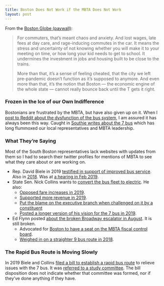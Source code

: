 ```yaml
---
title: Boston Does Not Work if the MBTA Does Not Work
layout: post
---
```

From the [Boston Globe (paywall)](https://apps.bostonglobe.com/metro/graphics/2022/12/mbta/boston-recovery-stymied-mbta/):
> For commuters, that’s meant chaos and anxiety. And lost wages, late fees at day care, and rage-inducing commutes in the car. It means the stress and uncertainty of not knowing whether you will make it to your meeting on time, or how long your kid needs to get to school. It undermines the investment in jobs and housing built to be close to the trains.
>
> More than that, it’s a sense of feeling cheated, that the city we left pre-pandemic doesn’t function as it’s supposed to anymore. And even more than that, it’s the notion that Boston — the economic engine of the whole state — cannot really bounce back until the T gets it right.

### Frozen in the Ice of our Own Indifference
Bostonians are frustrated by the MBTA, but have also given up on it. When I [post to Reddit about the dysfunction of the bus system](https://www.reddit.com/r/boston/comments/xta27t/dont_count_on_the_south_boston_9_bus_on_weekends/), I am assured it has always been this way. Caught in [Southie writes about the 7 bus](https://caughtinsouthie.com/news-politics/enough-is-enough-the-7-bus-line/) which has long flummoxed our local representatives and MBTA leadership.

### What They’re Saying
Most of the South Boston representatives lack websites with updates from them so I had to search their twitter profiles for mentions of MBTA to see what they care about or are working on.
* Rep. David Biele in 2019 [testified in support of improved bus service](https://twitter.com/david_biele/status/1089931819905110017?s=20&t=jnuZr5ELTjeV5_CwiwU4Zw). Also in [2018](https://twitter.com/david_biele/status/997206026607882240?s=20&t=jnuZr5ELTjeV5_CwiwU4Zw). Was at [a hearing in Feb 2019](https://twitter.com/david_biele/status/1100406661133418496?s=20&t=jnuZr5ELTjeV5_CwiwU4Zw).
* State Sen. Nick Collins wants to [convert the bus fleet to electric](https://twitter.com/nickcollinsma/status/1222184578342903808?s=20&t=jnuZr5ELTjeV5_CwiwU4Zw). He also: 
	* [Opposed fare increases in 2019](https://twitter.com/nickcollinsma/status/1090000607388336128?s=20&t=jnuZr5ELTjeV5_CwiwU4Zw). 
	* [Supported more revenue in 2019](https://twitter.com/nickcollinsma/status/1138449643661123585?s=20&t=jnuZr5ELTjeV5_CwiwU4Zw).
	* [Put the blame on the executive branch when challenged on it by a constituent](https://twitter.com/nickcollinsma/status/1107997431575257094?s=20&t=jnuZr5ELTjeV5_CwiwU4Zw)
	* [Posted a longer version of his vision for the 7 bus in 2019](https://twitter.com/nickcollinsma/status/1103308444633874437?s=20&t=jnuZr5ELTjeV5_CwiwU4Zw).
* Ed Flynn posted [about the broken Broadway escalator in August](https://twitter.com/EdforBoston/status/1562174663417020417?s=20&t=jnuZr5ELTjeV5_CwiwU4Zw). It is still broken.
	* Advocated for [Boston to have a seat on the MBTA fiscal control board](https://twitter.com/EdforBoston/status/1372253016066297866?s=20&t=jnuZr5ELTjeV5_CwiwU4Zw).
	* [Weighed in on a straighter 9 bus route in 2018](https://twitter.com/EdforBoston/status/1101175855257133056?s=20&t=jnuZr5ELTjeV5_CwiwU4Zw).

### The Rapid Bus Route is Moving Slowly
In 2019 Biele and Collins [filed a bill to establish a rapid bus route](https://malegislature.gov/Bills/191/S2051/BillHistory) to relieve issues with the 7 bus. It was [referred to a study committee](https://malegislature.gov/Bills/191/S2558). The bill disposition does not indicate whether that committee was formed, nor if they’ve done anything if they have.
